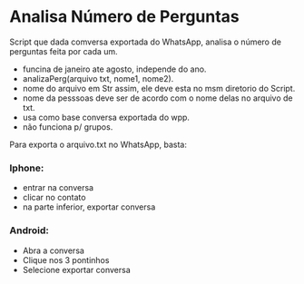 # Analisa Número de Perguntas
Script que dada comversa exportada do WhatsApp, analisa o número de perguntas feita por cada um.

- funcina de janeiro ate agosto, independe do ano.
- analizaPerg(arquivo txt, nome1, nome2).
- nome do arquivo em Str assim, ele deve esta no msm diretorio do Script.
- nome da pesssoas deve ser de acordo com o nome delas no arquivo de txt.
- usa como base conversa exportada do wpp.
- não funciona p/ grupos.

Para exporta o arquivo.txt no WhatsApp, basta:
 ### Iphone:
- entrar na conversa
- clicar no contato 
- na parte inferior, exportar conversa
 ### Android:
- Abra a conversa
- Clique nos 3 pontinhos
- Selecione exportar conversa
